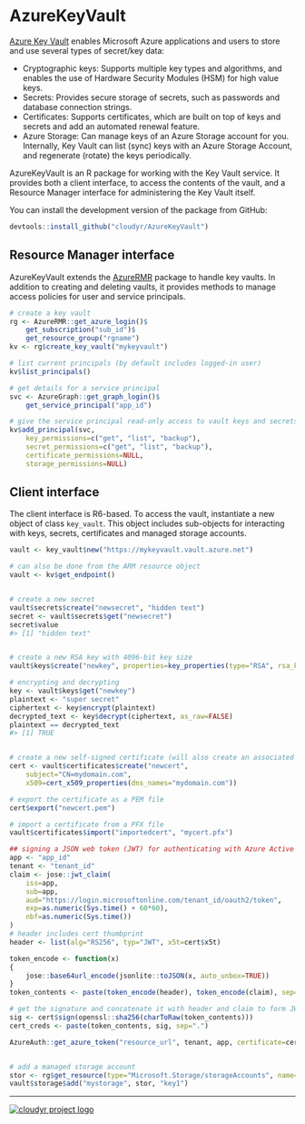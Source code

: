 # AzureKeyVault

[Azure Key Vault](https://azure.microsoft.com/services/key-vault/) enables Microsoft Azure applications and users to store and use several types of secret/key data:

- Cryptographic keys: Supports multiple key types and algorithms, and enables the use of Hardware Security Modules (HSM) for high value keys.
- Secrets: Provides secure storage of secrets, such as passwords and database connection strings.
- Certificates: Supports certificates, which are built on top of keys and secrets and add an automated renewal feature.
- Azure Storage: Can manage keys of an Azure Storage account for you. Internally, Key Vault can list (sync) keys with an Azure Storage Account, and regenerate (rotate) the keys periodically.

AzureKeyVault is an R package for working with the Key Vault service. It provides both a client interface, to access the contents of the vault, and a Resource Manager interface for administering the Key Vault itself.

You can install the development version of the package from GitHub:

```r
devtools::install_github("cloudyr/AzureKeyVault")
```

## Resource Manager interface

AzureKeyVault extends the [AzureRMR](https://github.com/cloudyr/AzureRMR) package to handle key vaults. In addition to creating and deleting vaults, it provides methods to manage access policies for user and service principals.

```r
# create a key vault
rg <- AzureRMR::get_azure_login()$
    get_subscription("sub_id")$
    get_resource_group("rgname")
kv <- rg$create_key_vault("mykeyvault")

# list current principals (by default includes logged-in user)
kv$list_principals()

# get details for a service principal
svc <- AzureGraph::get_graph_login()$
    get_service_principal("app_id")

# give the service principal read-only access to vault keys and secrets
kv$add_principal(svc,
    key_permissions=c("get", "list", "backup"),
    secret_permissions=c("get", "list", "backup"),
    certificate_permissions=NULL,
    storage_permissions=NULL)
```

## Client interface

The client interface is R6-based. To access the vault, instantiate a new object of class `key_vault`. This object includes sub-objects for interacting with keys, secrets, certificates and managed storage accounts.

```r
vault <- key_vault$new("https://mykeyvault.vault.azure.net")

# can also be done from the ARM resource object
vault <- kv$get_endpoint()


# create a new secret
vault$secrets$create("newsecret", "hidden text")
secret <- vault$secrets$get("newsecret")
secret$value
#> [1] "hidden text"


# create a new RSA key with 4096-bit key size
vault$keys$create("newkey", properties=key_properties(type="RSA", rsa_key_size=4096))

# encrypting and decrypting
key <- vault$keys$get("newkey")
plaintext <- "super secret"
ciphertext <- key$encrypt(plaintext)
decrypted_text <- key$decrypt(ciphertext, as_raw=FALSE)
plaintext == decrypted_text
#> [1] TRUE


# create a new self-signed certificate (will also create an associated key and secret)
cert <- vault$certificates$create("newcert",
    subject="CN=mydomain.com",
    x509=cert_x509_properties(dns_names="mydomain.com"))

# export the certificate as a PEM file
cert$export("newcert.pem")

# import a certificate from a PFX file
vault$certificates$import("importedcert", "mycert.pfx")

## signing a JSON web token (JWT) for authenticating with Azure Active Directory
app <- "app_id"
tenant <- "tenant_id"
claim <- jose::jwt_claim(
    iss=app,
    sub=app,
    aud="https://login.microsoftonline.com/tenant_id/oauth2/token",
    exp=as.numeric(Sys.time() + 60*60),
    nbf=as.numeric(Sys.time())
)
# header includes cert thumbprint
header <- list(alg="RS256", typ="JWT", x5t=cert$x5t)

token_encode <- function(x)
{
    jose::base64url_encode(jsonlite::toJSON(x, auto_unbox=TRUE))
}
token_contents <- paste(token_encode(header), token_encode(claim), sep=".")

# get the signature and concatenate it with header and claim to form JWT
sig <- cert$sign(openssl::sha256(charToRaw(token_contents)))
cert_creds <- paste(token_contents, sig, sep=".")

AzureAuth::get_azure_token("resource_url", tenant, app, certificate=cert_creds)


# add a managed storage account
stor <- rg$get_resource(type="Microsoft.Storage/storageAccounts", name="mystorage")
vault$storage$add("mystorage", stor, "key1")
```

---
[![cloudyr project logo](https://i.imgur.com/JHS98Y7.png)](https://github.com/cloudyr)
